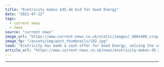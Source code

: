 ```yaml
---
title: "Ecotricity makes £45.3m bid for Good Energy"
date: "2021-07-22"
tags: 
  - current news
  - news
source: "current news"
image_url: "https://www.current-news.co.uk/static/images/_400x400_crop_center-center/Dale_Vince_--_Ecotricity.jpg"
image_fp: "/assets/img/post_thumbnails/102.jpg"
lead: "Ecotricity has made a cash offer for Good Energy, valuing the company at £45.3 million excluding the shares it already owns, or £59.6 million when included."
article_url: "https://www.current-news.co.uk/news/ecotricity-makes-45-3m-bid-for-good-energy?utm_source=rss-feeds&utm_medium=rss&utm_campaign=rss"
---
```


---
